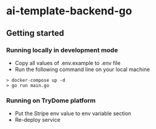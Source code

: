 # ai-template-backend-go

## Getting started 

### Running locally in development mode

- Copy all values of .env.example to .env file
- Run the following command line on your local machine

```shell
> docker-compose up -d
> go run main.go
```

### Running on TryDome platform
- Put the Stripe env value to env variable section
- Re-deploy service